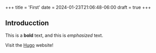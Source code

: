 +++
title = 'First'
date = 2024-01-23T21:06:48-06:00
draft = true
+++

## Introducction

This is a **bold** text, and this is *emphasized* text.

Visit the [Hugo](https://gohugo.io) website!
